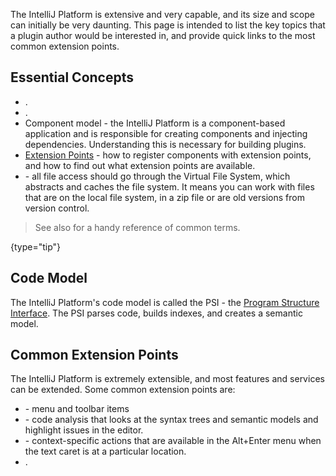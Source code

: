 [//]: # (title: Key Topics)

<!-- Copyright 2000-2022 JetBrains s.r.o. and other contributors. Use of this source code is governed by the Apache 2.0 license that can be found in the LICENSE file. -->

The IntelliJ Platform is extensive and very capable, and its size and scope can initially be very daunting.
This page is intended to list the key topics that a plugin author would be interested in, and provide quick links to the most common extension points.

## Essential Concepts

- [](getting_started.md).
- [](testing_plugins.md).
- Component model - the IntelliJ Platform is a component-based application and is responsible for creating components and injecting dependencies.
  Understanding this is necessary for building plugins.
- [Extension Points](plugin_extensions.md) - how to register components with extension points, and how to find out what extension points are available.
- [](virtual_file.md) - all file access should go through the Virtual File System, which abstracts and caches the file system.
  It means you can work with files that are on the local file system, in a zip file or are old versions from version control.

> See also [](glossary.md) for a handy reference of common terms.
>
{type="tip"}

## Code Model

The IntelliJ Platform's code model is called the PSI - the [Program Structure Interface](psi.md).
The PSI parses code, builds indexes, and creates a semantic model.

## Common Extension Points

The IntelliJ Platform is extremely extensible, and most features and services can be extended.
Some common extension points are:

* [](basic_action_system.md) - menu and toolbar items
* [](code_inspections.md) - code analysis that looks at the syntax trees and semantic models and highlight issues in the editor.
* [](code_intentions.md) - context-specific actions that are available in the <shortcut>Alt+Enter</shortcut> menu when the text caret is at a particular location.
* [](code_completion.md).
